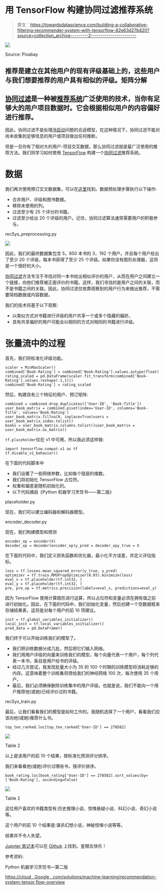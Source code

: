 # 用 TensorFlow 构建协同过滤推荐系统

> 原文：<https://towardsdatascience.com/building-a-collaborative-filtering-recommender-system-with-tensorflow-82e63d27b420?source=collection_archive---------2----------------------->

![](img/71893eb8c94611dd1f95adda807b7769.png)

Source: Pixabay

## 推荐是建立在其他用户的现有评级基础上的，这些用户与我们想要推荐的用户具有相似的评级。矩阵分解

## [协同过滤](https://en.wikipedia.org/wiki/Collaborative_filtering)是一种被[推荐系统](https://en.wikipedia.org/wiki/Recommender_system)广泛使用的技术，当你有足够大的用户项目数据时。它会根据相似用户的内容偏好进行推荐。

因此，协同过滤不是处理[冷启动](https://en.wikipedia.org/wiki/Cold_start_(computing))问题的合适模型，在这种情况下，协同过滤不能对尚未收集到足够信息的用户或项目做出任何推断。

但是一旦你有了相对大的用户-项目交互数据，那么协同过滤就是最广泛使用的推荐方法。我们将学习如何使用 [TensorFlow](https://cloud.google.com/solutions/machine-learning/recommendation-system-tensorflow-overview) 构建一个[协同过滤](https://en.wikipedia.org/wiki/Collaborative_filtering)推荐系统。

# 数据

我们再次使用预订交叉数据集，可以在[这里](http://www2.informatik.uni-freiburg.de/~cziegler/BX/)找到。数据预处理步骤执行以下操作:

*   合并用户、评级和图书数据。
*   移除未使用的列。
*   过滤至少有 25 个评分的书籍。
*   过滤至少给出 20 个评级的用户。记住，协同过滤算法通常需要用户的积极参与。

recSys_preprocessing.py

![](img/b192a8ccd694f0b5f3564f34a773df4a.png)

因此，我们的最终数据集包含 5，850 本书的 3，192 个用户。并且每个用户给出了至少 20 个评级，每本书获得了至少 25 个评级。如果你没有图形处理器，这将是一个很好的大小。

[协同过滤](https://en.wikipedia.org/wiki/Collaborative_filtering)方法专注于寻找对同一本书给出相似评价的用户，从而在用户之间建立一个链接，向他们推荐被正面评价的书籍。这样，我们寻找的是用户之间的关联，而不是书籍之间的关联。因此，协同过滤仅依靠观察到的用户行为来做出推荐，不需要简档数据或内容数据。

我们的技术将基于以下观察:

*   以类似方式对书籍进行评级的用户共享一个或多个隐藏的偏好。
*   具有共享偏好的用户可能会以相同的方式对相同的书籍进行评级。

# 张量流中的过程

首先，我们将标准化评级功能。

```
scaler = MinMaxScaler()
combined['Book-Rating'] = combined['Book-Rating'].values.astype(float)
rating_scaled = pd.DataFrame(scaler.fit_transform(combined['Book-Rating'].values.reshape(-1,1)))
combined['Book-Rating'] = rating_scaled
```

然后，构建具有三个特征的用户、预订矩阵:

```
combined = combined.drop_duplicates(['User-ID', 'Book-Title'])
user_book_matrix = combined.pivot(index='User-ID', columns='Book-Title', values='Book-Rating')
user_book_matrix.fillna(0, inplace=True)users = user_book_matrix.index.tolist()
books = user_book_matrix.columns.tolist()user_book_matrix = user_book_matrix.as_matrix()
```

`tf.placeholder`仅在 v1 中可用，所以我必须这样做:

```
import tensorflow.compat.v1 as tf
tf.disable_v2_behavior()
```

在下面的代码脚本中

*   我们设置了一些网络参数，比如每个隐层的维数。
*   我们将初始化 TensorFlow 占位符。
*   权重和偏差是随机初始化的。
*   以下代码摘自《Python 机器学习烹饪书——第二版》

placeholder.py

现在，我们可以建立编码器和解码器模型。

encoder_decoder.py

现在，我们构建模型和预测

```
encoder_op = encoder(X)
decoder_op = decoder(encoder_op)y_pred = decoder_opy_true = X
```

在下面的代码中，我们定义损失函数和优化器，最小化平方误差，并定义评估指标。

```
loss = tf.losses.mean_squared_error(y_true, y_pred)
optimizer = tf.train.RMSPropOptimizer(0.03).minimize(loss)
eval_x = tf.placeholder(tf.int32, )
eval_y = tf.placeholder(tf.int32, )
pre, pre_op = tf.metrics.precision(labels=eval_x, predictions=eval_y)
```

因为 TensorFlow 使用计算图形进行运算，所以占位符和变量必须在拥有值之前进行初始化。因此，在下面的代码中，我们初始化变量，然后创建一个空数据框来存储结果表，这将是对每个用户的前 10 项建议。

```
init = tf.global_variables_initializer()
local_init = tf.local_variables_initializer()
pred_data = pd.DataFrame()
```

我们终于可以开始训练我们的模型了。

*   我们把训练数据分成几批，然后把它们输入网络。
*   我们用用户评级的向量来训练我们的模型，每个向量代表一个用户，每个列代表一本书，条目是用户给书的评级。
*   经过几次尝试，我发现批量大小为 35 的 100 个时期的训练模型将消耗足够的内存。这意味着整个训练集将馈给我们的神经网络 100 次，每次使用 35 个用户。
*   最后，我们必须确保删除训练集中的用户评级。也就是说，我们不能向一个用户推荐他(或她)已经评价过的书籍。

recSys_train.py

最后，让我们看看我们的模型是如何工作的。我随机选择了一个用户，看看我们应该向他(或她)推荐什么书。

```
top_ten_ranked.loc[top_ten_ranked['User-ID'] == 278582]
```

![](img/e474dd6758b6832ed63972d0593de344.png)

Table 2

以上是该用户的前 10 个结果，按标准化预测评分排序。

我们来看看他(或她)评价过哪些书，按评价排序。

```
book_rating.loc[book_rating['User-ID'] == 278582].sort_values(by=['Book-Rating'], ascending=False)
```

![](img/1be403ca9e359864193567914eca95c0.png)

Table 2

这位用户喜欢的书籍类型有:历史推理小说、惊悚悬疑小说、科幻小说、奇幻小说等。

这个用户的前 10 个结果是:谋杀幻想小说，神秘惊悚小说等等。

结果并不令人失望。

[Jupyter 笔记本](https://github.com/susanli2016/Machine-Learning-with-Python/blob/master/Collaborative%20Filtering%20Model%20with%20TensorFlow.ipynb)可以在 [Github](https://github.com/susanli2016/Machine-Learning-with-Python/blob/master/Collaborative%20Filtering%20Model%20with%20TensorFlow.ipynb) 上找到。星期五快乐！

参考资料:

Python 机器学习烹饪书—第二版

[https://cloud . Google . com/solutions/machine-learning/recommendation-system-tensor flow-overview](https://cloud.google.com/solutions/machine-learning/recommendation-system-tensorflow-overview)